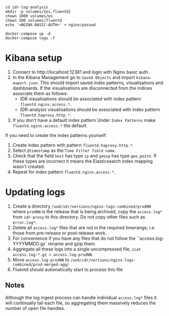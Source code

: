 
```
cd idr-log-analysis
mkdir -p volumes/{es,fluentd}
chown 1000 volumes/es
chown 100 volumes/fluentd
echo '<NGINX-BASIC-AUTH>' > nginx/passwd
```
```
docker-compose up -d
docker-compose logs -f
```

# Kibana setup

1. Connect to http://localhost:12381 and login with Nginx basic auth.
2. In the Kibana Management go to `Saved Objects` and import `kibana-export.json`.
   This should import saved index patterns, visualisations and dashboards.
   If the visualisations are disconnected from the indices associate them as follows:
   - IDR visualisations should be associated with index pattern `fluentd.nginx.access.*`.
   - IDR-analysis visualisations should be associated with index pattern `fluentd.haproxy.http.*`.
3. If you don't have a default index pattern Under `Index Patterns` make `fluentd.nginx.access.*` the default.

If you need to create the index patterns yourself:
1. Create index pattern with pattern `fluentd.haproxy.http.*`.
2. Select `@timestamp` as  the `Time Filter field name`.
3. Check that the field `host` has type `ip` and `geoip` has type `geo_point`.
   If these types are incorrect it means the Elasticsearch index mapping wasn't created.
4. Repeat for index pattern `fluentd.nginx.access.*`.


# Updating logs

1. Create a directory `/uod/idr/versions/nginx-logs-combined/prodNN` where `prodNN` is the release that is being archived, copy the `access.log*` from `idr-proxy` to this directory. Do not copy other files such as `error.log*`.
2. Delete all `access.log*` files that are not in the required timerange, i.e. those from pre-release or post-release work.
3. For convenience if you have any files that do not follow the ``access.log-YYYYMMDD.gz` rename and gzip them.
4. Aggregate all these logs into a single uncompressed file, `zcat access.log-*.gz > access.log-prodNN`.
5. Move `access.log-prodNN` to `/uod/idr/versions/nginx-logs-combined/prod-merged-agg/`
6. Fluentd should automatically start to process this file


## Notes

Although the log ingest process can handle individual `access.log*` files it will continually tail each file, so aggregating them massively reduces the number of open file handles.

